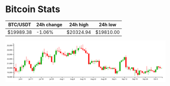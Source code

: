 # Bitcoin Stats

BTC/USDT|24h change|24h high|24h low|
|---|---|---|---|
|$19989.38|-1.06%|$20324.94|$19810.00|

<img src="./chart.svg">
